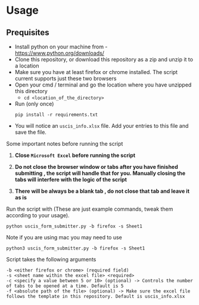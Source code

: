 # Usage

## Prequisites
* Install python on your machine from - https://www.python.org/downloads/
* Clone this repository, or download this repository as a zip and unzip it to a location
* Make sure you have at least firefox or chrome installed. The script current supports just these two browsers
* Open your cmd / terminal and go the location where you have unzipped this directory 
    * `cd <location_of_the_directory>`
* Run (only once)
    ```
    pip install -r requirements.txt
    ```
* You will notice an `uscis_info.xlsx` file. Add your entries to this file and save the file. 

Some important notes before running the script

1. **Close `Microsoft Excel` before running the script**

2. **Do not close the browser window or tabs after you have finished submitting , the script will handle that for you. Manually closing the tabs will interfere with the logic of the script**

3. **There will be always be a blank tab , do not close that tab and leave it as is**


Run the script with (These are just example commands, tweak them according to your usage).
```
python uscis_form_submitter.py -b firefox -s Sheet1
```
Note if you are using mac you may need to use

```
python3 uscis_form_submitter.py -b firefox -s Sheet1
```

Script takes the following arguments
```
-b <either firefox or chrome> (required field)
-s <sheet name within the excel file> <required>
-c <specify a value between 5 or 10> (optional) -> Controls the number of tabs to be opened at a time. Default is 5
-f <absolute path of the file> (optional) -> Make sure the excel file follows the template in this repository. Default is uscis_info.xlsx
```